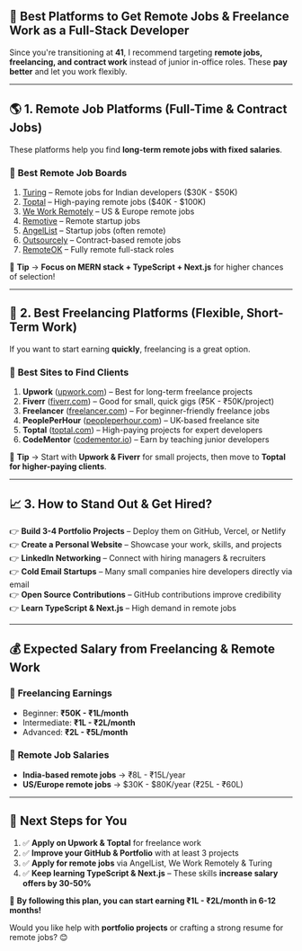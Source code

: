 ## **🚀 Best Platforms to Get Remote Jobs & Freelance Work as a Full-Stack Developer**  

Since you're transitioning at **41**, I recommend targeting **remote jobs, freelancing, and contract work** instead of junior in-office roles. These **pay better** and let you work flexibly.  

---

## **🌎 1. Remote Job Platforms (Full-Time & Contract Jobs)**
These platforms help you find **long-term remote jobs with fixed salaries**.  

### 🔹 **Best Remote Job Boards**
1. [Turing](https://www.turing.com/) – Remote jobs for Indian developers ($30K - $50K)  
2. [Toptal](https://www.toptal.com/) – High-paying remote jobs ($40K - $100K)  
3. [We Work Remotely](https://weworkremotely.com/) – US & Europe remote jobs  
4. [Remotive](https://remotive.io/) – Remote startup jobs  
5. [AngelList](https://angel.co/) – Startup jobs (often remote)  
6. [Outsourcely](https://www.outsourcely.com/) – Contract-based remote jobs  
7. [RemoteOK](https://remoteok.io/) – Fully remote full-stack roles  

📌 **Tip** → **Focus on MERN stack + TypeScript + Next.js** for higher chances of selection!  

---

## **💼 2. Best Freelancing Platforms (Flexible, Short-Term Work)**
If you want to start earning **quickly**, freelancing is a great option.  

### 🔹 **Best Sites to Find Clients**
1. **Upwork** ([upwork.com](https://www.upwork.com/)) – Best for long-term freelance projects  
2. **Fiverr** ([fiverr.com](https://www.fiverr.com/)) – Good for small, quick gigs (₹5K - ₹50K/project)  
3. **Freelancer** ([freelancer.com](https://www.freelancer.com/)) – For beginner-friendly freelance jobs  
4. **PeoplePerHour** ([peopleperhour.com](https://www.peopleperhour.com/)) – UK-based freelance site  
5. **Toptal** ([toptal.com](https://www.toptal.com/)) – High-paying projects for expert developers  
6. **CodeMentor** ([codementor.io](https://www.codementor.io/)) – Earn by teaching junior developers  

📌 **Tip** → Start with **Upwork & Fiverr** for small projects, then move to **Toptal for higher-paying clients**.  

---

## **📈 3. How to Stand Out & Get Hired?**
👉 **Build 3-4 Portfolio Projects** – Deploy them on GitHub, Vercel, or Netlify  
👉 **Create a Personal Website** – Showcase your work, skills, and projects  
👉 **LinkedIn Networking** – Connect with hiring managers & recruiters  
👉 **Cold Email Startups** – Many small companies hire developers directly via email  
👉 **Open Source Contributions** – GitHub contributions improve credibility  
👉 **Learn TypeScript & Next.js** – High demand in remote jobs  

---

## **💰 Expected Salary from Freelancing & Remote Work**
### 🔹 **Freelancing Earnings**
- Beginner: **₹50K - ₹1L/month**  
- Intermediate: **₹1L - ₹2L/month**  
- Advanced: **₹2L - ₹5L/month**  

### 🔹 **Remote Job Salaries**
- **India-based remote jobs** → ₹8L - ₹15L/year  
- **US/Europe remote jobs** → $30K - $80K/year (₹25L - ₹60L)  

---

## **🎯 Next Steps for You**
1. ✅ **Apply on Upwork & Toptal** for freelance work  
2. ✅ **Improve your GitHub & Portfolio** with at least 3 projects  
3. ✅ **Apply for remote jobs** via AngelList, We Work Remotely & Turing  
4. ✅ **Keep learning TypeScript & Next.js** – These skills **increase salary offers by 30-50%**  

🚀 **By following this plan, you can start earning ₹1L - ₹2L/month in 6-12 months!**  

Would you like help with **portfolio projects** or crafting a strong resume for remote jobs? 😊

